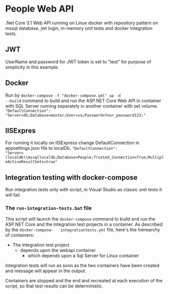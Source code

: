# People Web API
.Net Core 3.1 Web API running on Linux docker with repository pattern on mssql database, jwt login, in-memory unit tests and docker integration tests.

## JWT
UserName and password for JWT token is set to "test" for purpose of simplicity in this example.

## Docker
Run by <code>docker-compose -f "docker-compose.yml" up -d --build</code> command to build and run the ASP.NET Core Web API in container with SQL Server running separately in another container with set volume. <code>"DefaultConnection": "Server=db;Database=master;User=sa;Password=Your_password123;"</code>

## IISExpres
For running it locally on IISExpress change DefaultConnection in appsettings.json file to localDb.
<code>"DefaultConnection": "Server=(localdb)\\mssqllocaldb;Database=People;Trusted_Connection=True;MultipleActiveResultSets=true"</code>

## Integration testing with docker-compose
Run integration tests only with script, in Visual Studio as classic unit tests it will fail.

### The `run-integration-tests.bat` file
This script will launch the `docker-compose` command to build and run the ASP.NET Core and the integration test projects in a container. As described by the `docker-compose-   integrationtests.yml` file, here's the hierearchy of containers:
 * The integration test project
   * depends upon the webapi container
     * which depends upon a Sql Server for Linux container


 Integration tests will run as soon as the two containers have been created and message will appear in the output.

 Containers are stopped and the end and recreated at each execution of the script, so that test results can be deterministic.
